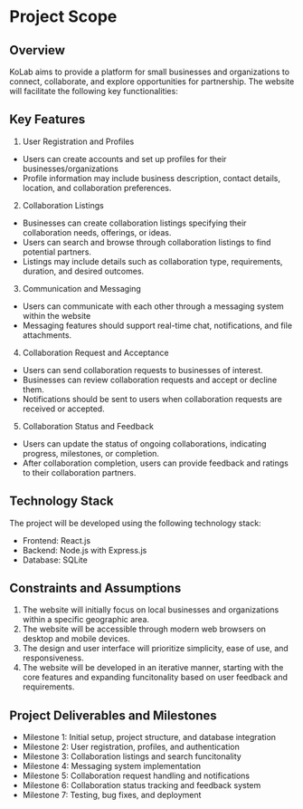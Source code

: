 <h1>Project Scope</h1>

<h2>Overview</h2>

KoLab aims to provide a platform for small businesses and organizations to connect, collaborate, 
and explore opportunities for partnership. The website will facilitate the following key functionalities:

<h2>Key Features</h2>

1. User Registration and Profiles
+ Users can create accounts and set up profiles for their businesses/organizations 
+ Profile information may include business description, contact details, location, and collaboration preferences.

2. Collaboration Listings
+ Businesses can create collaboration listings specifying their collaboration needs, offerings, or ideas.
+ Users can search and browse through collaboration listings to find potential partners.
+ Listings may include details such as collaboration type, requirements, duration, and desired outcomes.

3. Communication and Messaging
+ Users can communicate with each other through a messaging system within the website
+ Messaging features should support real-time chat, notifications, and file attachments.

4. Collaboration Request and Acceptance
+ Users can send collaboration requests to businesses of interest.
+ Businesses can review collaboration requests and accept or decline them.
+ Notifications should be sent to users when collaboration requests are received or accepted.

5. Collaboration Status and Feedback
+ Users can update the status of ongoing collaborations, indicating progress, milestones, or completion.
+ After collaboration completion, users can provide feedback and ratings to their collaboration partners.

<h2>Technology Stack</h2>

The project will be developed using the following technology stack:

+ Frontend: React.js
+ Backend: Node.js with Express.js 
+ Database: SQLite

<h2>Constraints and Assumptions</h2>

1. The website will initially focus on local businesses and organizations within a specific geographic area.
2. The website will be accessible through modern web browsers on desktop and mobile devices.
3. The design and user interface will prioritize simplicity, ease of use, and responsiveness.
4. The website will be developed in an iterative manner, starting with the core features and expanding funcitonality based on user feedback and requirements.

<h2>Project Deliverables and Milestones</h2>

+ Milestone 1: Initial setup, project structure, and database integration
+ Milestone 2: User registration, profiles, and authentication
+ Milestone 3: Collaboration listings and search funcitonality
+ Milestone 4: Messaging system implementation
+ Milestone 5: Collaboration request handling and notifications
+ Milestone 6: Collaboration status tracking and feedback system
+ Milestone 7: Testing, bug fixes, and deployment
